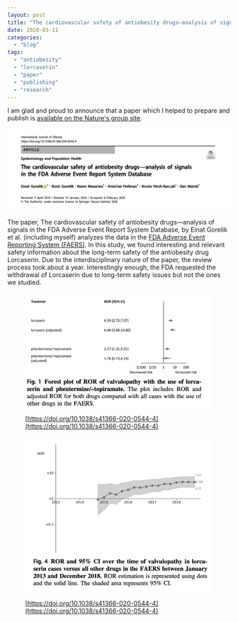 ```yaml
---
layout: post
title: "The cardiovascular safety of antiobesity drugs—analysis of signals in the FDA Adverse Event Report System Database"
date: 2020-03-11
categories: 
  - "blog"
tags: 
  - "antiobesity"
  - "lorcaserin"
  - "paper"
  - "publishing"
  - "research"
---
```


I am glad and proud to announce that a paper which I helped to prepare and publish is [available on the Nature's group site](https://www.nature.com/articles/s41366-020-0544-4.epdf?author_access_token=RXMXSRvoJWIqxNm4TTTGm9RgN0jAjWel9jnR3ZoTv0N6F0ImkFYs8yHy8-dut4O8nM-qc-1iv3UbWYKoXALUQv8giNE6RrCUHjE-vKYFJOx9MuFUBpaArgVeNnOkZuzjNYwBtm19ZkWl3DveeFUTPA%3D%3D).

[![](/assets/images/2020/03/image-5.png?w=1024)](https://www.nature.com/articles/s41366-020-0544-4.epdf?author_access_token=RXMXSRvoJWIqxNm4TTTGm9RgN0jAjWel9jnR3ZoTv0N6F0ImkFYs8yHy8-dut4O8nM-qc-1iv3UbWYKoXALUQv8giNE6RrCUHjE-vKYFJOx9MuFUBpaArgVeNnOkZuzjNYwBtm19ZkWl3DveeFUTPA%3D%3D)

The paper, The cardiovascular safety of antiobesity drugs—analysis of signals in the FDA Adverse Event Report System Database, by Einat Gorelik et al. (including myself) analyzes the data in the [FDA Adverse Event Reporting System (FAERS)](https://www.fda.gov/drugs/questions-and-answers-fdas-adverse-event-reporting-system-faers/fda-adverse-event-reporting-system-faers-public-dashboard). In this study, we found interesting and relevant safety information about the long-term safety of the antiobesity drug Lorcaserin. Due to the interdisciplinary nature of the paper, the review process took about a year. Interestingly enough, the FDA requested the withdrawal of Lorcaserin due to long-term safety issues but not the ones we studied.

<figure>

![](/assets/images/2020/03/image-11.png?w=778)

<figcaption>

[https://doi.org/10.1038/s41366-020-0544-4](https://doi.org/10.1038/s41366-020-0544-4)

</figcaption>

</figure>

<figure>

![](/assets/images/2020/03/image-10.png?w=780)

<figcaption>

[https://doi.org/10.1038/s41366-020-0544-4](https://doi.org/10.1038/s41366-020-0544-4)

</figcaption>

</figure>
